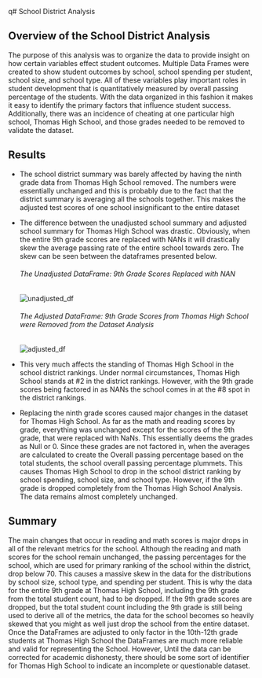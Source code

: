 q# School District Analysis

## Overview of the School District Analysis
The purpose of this analysis was to organize the data to provide insight on how certain variables effect student outcomes.  Multiple Data Frames were created to show student outcomes by school, school spending per student, school size, and school type.  All of these variables play important roles in student development that is quantitatively measured by overall passing percentage of the students.  With the data organized in this fashion it makes it easy to identify the primary factors that influence student success.  Additionally, there was an incidence of cheating at one particular high school, Thomas High School, and those grades needed to be removed to validate the dataset. 

## Results

*  The school district summary was barely affected by having the ninth grade data from Thomas High School removed.  The numbers were essentially unchanged and this is probably due to the fact that the district summary is averaging all the schools together.  This makes the adjusted test scores of one school insignificant to the entire dataset
   
* The difference between the unadjusted school summary and adjusted school summary for Thomas High School was drastic.  Obviously, when the entire 9th grade scores are replaced with NANs it will drastically skew the average passing rate of the entire school towards zero.  The skew can be seen between the dataframes presented below.
    ###### The Unadjusted DataFrame: 9th Grade Scores Replaced with NAN
    ![unadjusted_df](School_District_Analysis/Resources/unadjusted_df.png)
    
    ###### The Adjusted DataFrame: 9th Grade Scores from Thomas High School were Removed from the Dataset Analysis
    ![adjusted_df](School_District_Analysis/Resources/adjusted_df.png)
    
* This very much affects the standing of Thomas High School in the school district rankings.  Under normal circumstances, Thomas High School stands at #2 in the district rankings.  However, with the 9th grade scores being factored in as NANs the school comes in at the #8 spot in the district rankings. 

* Replacing the ninth grade scores caused major changes in the dataset for Thomas High School.  As far as the math and reading scores by grade, everything was unchanged except for the scores of the 9th grade, that were replaced with NaNs.  This essentially deems the grades as Null or 0.  Since these grades are not factored in, when the averages are calculated to create the Overall passing percentage based on the total students, the school overall passing percentage plummets.  This causes Thomas High School to drop in the school district ranking by school spending, school size, and school type.  However, if the 9th grade is dropped completely from the Thomas High School Analysis.  The data remains almost completely unchanged. 

## Summary
The main changes that occur in reading and math scores is major drops in all of the relevant metrics for the school.  Although the reading and math scores for the school remain unchanged, the passing percentages for the school, which are used for primary ranking of the school within the district, drop below 70.  This causes a massive skew in the data for the distributions by school size, school type, and spending per student.  This is why the data for the entire 9th grade at Thomas High School, including the 9th grade from the total student count, had to be dropped.  If the 9th grade scores are dropped, but the total student count including the 9th grade is still being used to derive all of the metrics, the data for the school becomes so heavily skewed that you might as well just drop the school from the entire dataset.  Once the DataFrames are adjusted to only factor in the 10th-12th grade students at Thomas High School the DataFrames are much more reliable and valid for representing the School.  However, Until the data can be corrected for academic dishonesty, there should be some sort of identifier for Thomas High School to indicate an incomplete or questionable dataset.
